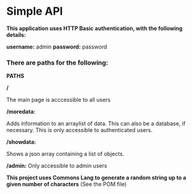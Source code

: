# Simple API 

**This application uses HTTP Basic authentication, with the following details:**

**username:** admin 
**password:** password 

### There are paths for the following: 


**PATHS**

**/**

The main page is acccessible to all users 

**/moredata:** 

Adds information to an arraylist of data. This can also be a database, if necessary. This is only accessible to authenticated users. 

**/showdata:**

Shows a json array containing a list of objects. 

**/admin:** 
Only accessible to admin users 

**This project uses Commons Lang to generate a random string up to a given number of characters**
(See the POM file)  


